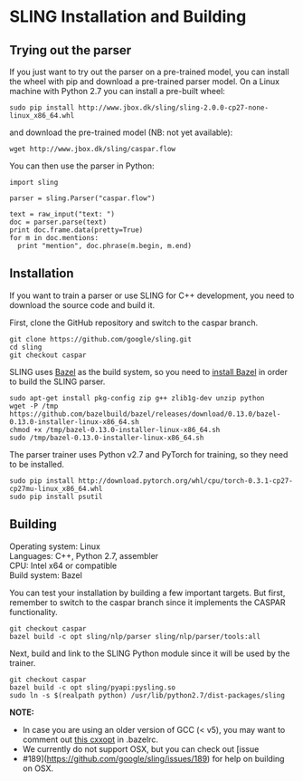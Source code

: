 # SLING Installation and Building

## Trying out the parser

If you just want to try out the parser on a pre-trained model, you can install
the wheel with pip and download a pre-trained parser model. On a Linux machine
with Python 2.7 you can install a pre-built wheel:

```
sudo pip install http://www.jbox.dk/sling/sling-2.0.0-cp27-none-linux_x86_64.whl
```
and download the pre-trained model (NB: not yet available):
```
wget http://www.jbox.dk/sling/caspar.flow
```
You can then use the parser in Python:
```
import sling

parser = sling.Parser("caspar.flow")

text = raw_input("text: ")
doc = parser.parse(text)
print doc.frame.data(pretty=True)
for m in doc.mentions:
  print "mention", doc.phrase(m.begin, m.end)
```

## Installation

If you want to train a parser or use SLING for C++ development, you need to
download the source code and build it.

First, clone the GitHub repository and switch to the caspar branch.

```shell
git clone https://github.com/google/sling.git
cd sling
git checkout caspar
```

SLING uses [Bazel](https://bazel.build/) as the build system, so you need to
[install Bazel](https://docs.bazel.build/versions/master/install.html) in order
to build the SLING parser.

```shell
sudo apt-get install pkg-config zip g++ zlib1g-dev unzip python
wget -P /tmp https://github.com/bazelbuild/bazel/releases/download/0.13.0/bazel-0.13.0-installer-linux-x86_64.sh
chmod +x /tmp/bazel-0.13.0-installer-linux-x86_64.sh
sudo /tmp/bazel-0.13.0-installer-linux-x86_64.sh
```

The parser trainer uses Python v2.7 and PyTorch for training, so they need to be
installed.

```shell
sudo pip install http://download.pytorch.org/whl/cpu/torch-0.3.1-cp27-cp27mu-linux_x86_64.whl
sudo pip install psutil
```

## Building

Operating system: Linux<br>
Languages: C++, Python 2.7, assembler<br>
CPU: Intel x64 or compatible<br>
Build system: Bazel<br>

You can test your installation by building a few important targets. But first,
remember to switch to the caspar branch since it implements the CASPAR
functionality.

```shell
git checkout caspar
bazel build -c opt sling/nlp/parser sling/nlp/parser/tools:all
```

Next, build and link to the SLING Python module since it will be used by the
trainer.

```shell
git checkout caspar
bazel build -c opt sling/pyapi:pysling.so
sudo ln -s $(realpath python) /usr/lib/python2.7/dist-packages/sling
```

**NOTE:**
*  In case you are using an older version of GCC (< v5), you may want to comment
out [this cxxopt](https://github.com/google/sling/blob/f8f0fbd1a18596ccfe6dbfba262a17afd36e2b5f/.bazelrc#L8) in .bazelrc.
* We currently do not support OSX, but you can check out [issue
* #189](https://github.com/google/sling/issues/189) for help on 
building on OSX.

